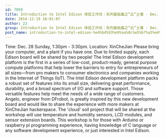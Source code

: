 ```yaml
---
id: 7059
title: Introduction to Intel Edison 体验工作坊：系列基础篇之“云”土壤 - Dec. 28
date: 2014-12-19 16:01:07
author: 23
group: Introduction to Intel Edison 体验工作坊：系列基础篇之“云”土壤 - Dec. 28
post_name: introduction-to-intel-edison-%e4%bd%93%e9%aa%8c%e5%b7%a5%e4%bd%9c%e5%9d%8a%ef%bc%9a%e7%b3%bb%e5%88%97%e5%9f%ba%e7%a1%80%e7%af%87%e4%b9%8b%e4%ba%91%e5%9c%9f%e5%a3%a4-dec-28
---
```


Time: Dec. 28 Sunday, 1:30pm - 3:30pm. Location: XinCheJian Please bring your computer, and a plant if you have one. Due to limited supply, each Edison board will be shared by two people! The Intel Edison development platform is the first in a series of low-cost, product-ready, general purpose compute platforms that help lower the barriers to entry for entrepreneurs of all sizes—from pro makers to consumer electronics and companies working in the Internet of Things (IoT). The Intel Edison development platform packs a robust set of features into its small size, delivering great performance, durability, and a broad spectrum of I/O and software support. Those versatile features help meet the needs of a wide range of customers. Angelo, engineer from DFrobot, is greatly inspired by this new development board and would like to share the experience with more makers at XinCheJian hackerspace. The 'cloud' soil project that will be shared at the workshop will use temperature and humidity sensors, LCD modules, and sensor extension boards. This workshop is for those with Arduino or raspberry pi programming experience, having knowledge of C language or any software development experience, or just interested in Intel Edison.